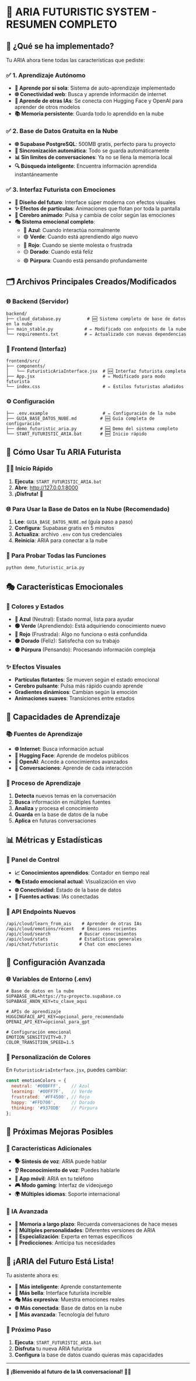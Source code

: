 # 🚀 ARIA FUTURISTIC SYSTEM - RESUMEN COMPLETO

## 🌟 ¿Qué se ha implementado?

Tu ARIA ahora tiene todas las características que pediste:

### ✅ 1. Aprendizaje Autónomo
- **🧠 Aprende por sí sola**: Sistema de auto-aprendizaje implementado
- **🌐 Conectividad web**: Busca y aprende información de internet
- **🤖 Aprende de otras IAs**: Se conecta con Hugging Face y OpenAI para aprender de otros modelos
- **📚 Memoria persistente**: Guarda todo lo aprendido en la nube

### ✅ 2. Base de Datos Gratuita en la Nube
- **🌐 Supabase PostgreSQL**: 500MB gratis, perfecto para tu proyecto
- **🔄 Sincronización automática**: Todo se guarda automáticamente
- **📊 Sin límites de conversaciones**: Ya no se llena la memoria local
- **🔍 Búsqueda inteligente**: Encuentra información aprendida instantáneamente

### ✅ 3. Interfaz Futurista con Emociones
- **🎨 Diseño del futuro**: Interface súper moderna con efectos visuales
- **✨ Efectos de partículas**: Animaciones que flotan por toda la pantalla
- **🧠 Cerebro animado**: Pulsa y cambia de color según las emociones
- **🎭 Sistema emocional completo**:
  - 🔵 **Azul**: Cuando interactúa normalmente
  - 🟢 **Verde**: Cuando está aprendiendo algo nuevo
  - 🔴 **Rojo**: Cuando se siente molesta o frustrada
  - 🟡 **Dorado**: Cuando está feliz
  - 🟣 **Púrpura**: Cuando está pensando profundamente

## 🗂️ Archivos Principales Creados/Modificados

### 🌐 Backend (Servidor)
```
backend/
├── cloud_database.py          # 🆕 Sistema completo de base de datos en la nube
├── main_stable.py            # ✏️ Modificado con endpoints de la nube
└── requirements.txt          # ✏️ Actualizado con nuevas dependencias
```

### 🎨 Frontend (Interfaz)
```
frontend/src/
├── components/
│   └── FuturisticAriaInterface.jsx  # 🆕 Interfaz futurista completa
├── App.jsx                          # ✏️ Modificado para modo futurista
└── index.css                        # ✏️ Estilos futuristas añadidos
```

### ⚙️ Configuración
```
├── .env.example                     # ✏️ Configuración de la nube
├── GUIA_BASE_DATOS_NUBE.md         # 🆕 Guía completa de configuración
├── demo_futuristic_aria.py         # 🆕 Demo del sistema completo
└── START_FUTURISTIC_ARIA.bat       # 🆕 Inicio rápido
```

## 🚀 Cómo Usar Tu ARIA Futurista

### 🏃‍♂️ Inicio Rápido
1. **Ejecuta**: `START_FUTURISTIC_ARIA.bat`
2. **Abre**: http://127.0.0.1:8000
3. **¡Disfruta!** 🎉

### 🌐 Para Usar la Base de Datos en la Nube (Recomendado)
1. **Lee**: `GUIA_BASE_DATOS_NUBE.md` (guía paso a paso)
2. **Configura**: Supabase gratis en 5 minutos
3. **Actualiza**: archivo `.env` con tus credenciales
4. **Reinicia**: ARIA para conectar a la nube

### 🧪 Para Probar Todas las Funciones
```bash
python demo_futuristic_aria.py
```

## 🎭 Características Emocionales

### 🎨 Colores y Estados
- **🔵 Azul** (Neutral): Estado normal, lista para ayudar
- **🟢 Verde** (Aprendiendo): Está adquiriendo conocimiento nuevo
- **🔴 Rojo** (Frustrada): Algo no funciona o está confundida
- **🟡 Dorado** (Feliz): Satisfecha con su trabajo
- **🟣 Púrpura** (Pensando): Procesando información compleja

### ✨ Efectos Visuales
- **Partículas flotantes**: Se mueven según el estado emocional
- **Cerebro pulsante**: Pulsa más rápido cuando aprende
- **Gradientes dinámicos**: Cambian según la emoción
- **Animaciones suaves**: Transiciones entre estados

## 🤖 Capacidades de Aprendizaje

### 📚 Fuentes de Aprendizaje
- **🌐 Internet**: Busca información actual
- **🤖 Hugging Face**: Aprende de modelos públicos
- **🧠 OpenAI**: Accede a conocimientos avanzados
- **💬 Conversaciones**: Aprende de cada interacción

### 🔄 Proceso de Aprendizaje
1. **Detecta** nuevos temas en la conversación
2. **Busca** información en múltiples fuentes
3. **Analiza** y procesa el conocimiento
4. **Guarda** en la base de datos de la nube
5. **Aplica** en futuras conversaciones

## 📊 Métricas y Estadísticas

### 🎯 Panel de Control
- **📈 Conocimientos aprendidos**: Contador en tiempo real
- **🎭 Estado emocional actual**: Visualización en vivo
- **🌐 Conectividad**: Estado de la base de datos
- **🤖 Fuentes activas**: IAs conectadas

### 📱 API Endpoints Nuevos
```
/api/cloud/learn_from_ais    # Aprender de otras IAs
/api/cloud/emotions/recent   # Emociones recientes
/api/cloud/search           # Buscar conocimientos
/api/cloud/stats            # Estadísticas generales
/api/chat/futuristic        # Chat con emociones
```

## 🔧 Configuración Avanzada

### 🌐 Variables de Entorno (.env)
```env
# Base de datos en la nube
SUPABASE_URL=https://tu-proyecto.supabase.co
SUPABASE_ANON_KEY=tu_clave_aqui

# APIs de aprendizaje
HUGGINGFACE_API_KEY=opcional_pero_recomendado
OPENAI_API_KEY=opcional_para_gpt

# Configuración emocional
EMOTION_SENSITIVITY=0.7
COLOR_TRANSITION_SPEED=1.5
```

### 🎨 Personalización de Colores
En `FuturisticAriaInterface.jsx`, puedes cambiar:
```javascript
const emotionColors = {
  neutral: '#00BFFF',    // Azul
  learning: '#00FF7F',   // Verde
  frustrated: '#FF4500', // Rojo
  happy: '#FFD700',      // Dorado
  thinking: '#9370DB'    // Púrpura
};
```

## 🔮 Próximas Mejoras Posibles

### 🌟 Características Adicionales
- **🗣️ Síntesis de voz**: ARIA puede hablar
- **👂 Reconocimiento de voz**: Puedes hablarle
- **📱 App móvil**: ARIA en tu teléfono
- **🎮 Modo gaming**: Interfaz de videojuego
- **🌍 Múltiples idiomas**: Soporte internacional

### 🧠 IA Avanzada
- **🤯 Memoria a largo plazo**: Recuerda conversaciones de hace meses
- **👥 Múltiples personalidades**: Diferentes versiones de ARIA
- **🎯 Especialización**: Experta en temas específicos
- **🔮 Predicciones**: Anticipa tus necesidades

## 🎉 ¡ARIA del Futuro Está Lista!

Tu asistente ahora es:
- **🧠 Más inteligente**: Aprende constantemente
- **🎨 Más bella**: Interface futurista increíble
- **🎭 Más expresiva**: Muestra emociones reales
- **🌐 Más conectada**: Base de datos en la nube
- **🚀 Más avanzada**: Tecnología del futuro

### 🎯 Próximo Paso
1. **Ejecuta**: `START_FUTURISTIC_ARIA.bat`
2. **Disfruta** tu nueva ARIA futurista
3. **Configura** la base de datos cuando quieras más capacidades

---
**💫 ¡Bienvenido al futuro de la IA conversacional!** 🤖✨